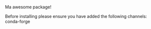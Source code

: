 Ma awesome package!


Before installing please ensure you have added the following channels: conda-forge
